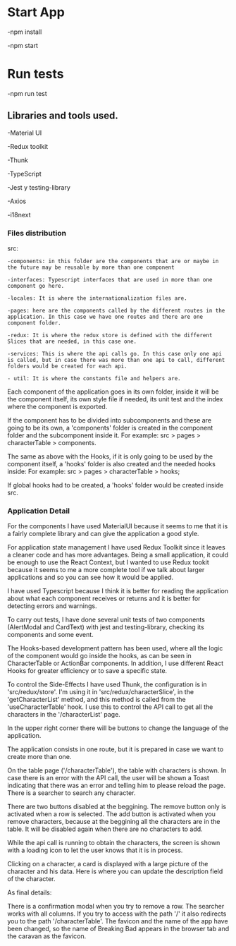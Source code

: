 # Start App
-npm install

-npm start

# Run tests
-npm run test

## Libraries and tools used.
-Material UI

-Redux toolkit

-Thunk

-TypeScript

-Jest y testing-library

-Axios

-i18next

### Files distribution
src: 

    -components: in this folder are the components that are or maybe in the future may be reusable by more than one component
    
    -interfaces: Typescript interfaces that are used in more than one component go here.
    
    -locales: It is where the internationalization files are.
    
    -pages: here are the components called by the different routes in the application. In this case we have one routes and there are one component folder.
    
    -redux: It is where the redux store is defined with the different Slices that are needed, in this case one.
    
    -services: This is where the api calls go. In this case only one api is called, but in case there was more than one api to call, different folders would be created for each api.
    
    - util: It is where the constants file and helpers are.

Each component of the application goes in its own folder, inside it will be the component itself, its own style file if needed, its unit test and the index where the component is exported.

If the component has to be divided into subcomponents and these are going to be its own, a 'components' folder is created in the component folder and the subcomponent inside it. For example: src > pages > characterTable > components.

The same as above with the Hooks, if it is only going to be used by the component itself, a 'hooks' folder is also created and the needed hooks inside: For example: src > pages > characterTable > hooks;

If global hooks had to be created, a 'hooks' folder would be created inside src.

### Application Detail
For the components I have used MaterialUI because it seems to me that it is a fairly complete library and can give the application a good style.

For application state management I have used Redux Toolkit since it leaves a cleaner code and has more advantages. Being a small application, it could be enough to use the React Context, but I wanted to use Redux tookit because it seems to me a more complete tool if we talk about larger applications and so you can see how it would be applied.

I have used Typescript because I think it is better for reading the application about what each component receives or returns and it is better for detecting errors and warnings.

To carry out tests, I have done several unit tests of two components (AlertModal and CardText) with jest and testing-library, checking its components and some event.

The Hooks-based development pattern has been used, where all the logic of the component would go inside the hooks, as can be seen in CharacterTable or ActionBar components. In addition, I use different React Hooks for greater efficiency or to save a specific state.

To control the Side-Effects I have used Thunk, the configuration is in 'src/redux/store'. I'm using it in 'src/redux/characterSlice', in the 'getCharacterList' method, and this method is called from the 'useCharacterTable' hook. I use this to control the API call to get all the characters in the '/characterList' page.

In the upper right corner there will be buttons to change the language of the application.

The application consists in one route, but it is prepared in case we want to create more than one.

On the table page ('/characterTable'), the table with characters is shown. In case there is an error with the API call, the user will be shown a Toast indicating that there was an error and telling him to please reload the page. There is a searcher to search any character.

There are two buttons disabled at the beggining. The remove button only is activated when a row is selected. The add button is activated when you remove characters, because at the beggining all the characters are in the table. It will be disabled again when there are no characters to add.

While the api call is running to obtain the characters, the screen is shown with a loading icon to let the user knows that it is in process.

Clicking on a character, a card is displayed with a large picture of the character and his data. Here is where you can update the description field of the character.

As final details:

There is a confirmation modal when you try to remove a row.
The searcher works with all columns.
If you try to access with the path '/' it also redirects you to the path '/characterTable'.
The favicon and the name of the app have been changed, so  the name of Breaking Bad appears in the browser tab and the caravan as the favicon.
